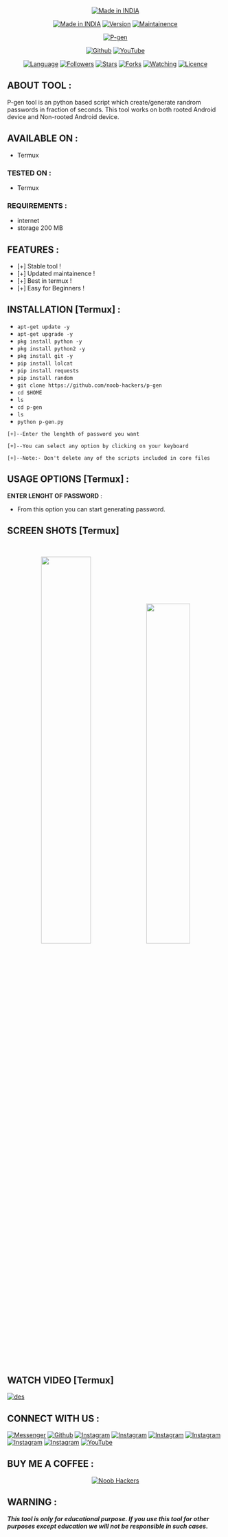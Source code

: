 <p align="center">
<a href="https://bit.ly/2P2Krrr"><img title="Made in INDIA" src="https://img.shields.io/badge/MADE%20IN-INDIA-SCRIPT?colorA=%23ff8100&colorB=%23017e40&colorC=%23ff0000&style=for-the-badge"></a>
</p>
<p align="center">
<a href="https://bit.ly/2P2Krrr"><img title="Made in INDIA" src="https://img.shields.io/badge/Tool-Pgen-green.svg"></a>
<a href="https://bit.ly/2P2Krrr"><img title="Version" src="https://img.shields.io/badge/Version-1.0-green.svg?style=flat-square"></a>
<a href="https://bit.ly/2P2Krrr"><img title="Maintainence" src="https://img.shields.io/badge/Maintained%3F-yes-green.svg"></a>
</p>
<p align="center">
<a href="https://bit.ly/2P2Krrr"><img title="P-gen" src="https://user-images.githubusercontent.com/49580304/96586284-a3a72780-1295-11eb-8601-8b91545f72d0.jpg"></a>
</p>
<p align="center">
<a href="https://github.com/noob-hackers"><img title="Github" src="https://img.shields.io/badge/noob-hackers-brightgreen?style=for-the-badge&logo=github"></a>
<a href="https://rebrand.ly/noobhackers"><img title="YouTube" src="https://img.shields.io/badge/YouTube-Noob Hackers-red?style=for-the-badge&logo=Youtube"></a>
</p>
<p align="center">
<a href="https://github.com/noob-hackers"><img title="Language" src="https://img.shields.io/badge/Made%20with-Bash-1f425f.svg?v=103"></a>
<a href="https://github.com/noob-hackers"><img title="Followers" src="https://img.shields.io/github/followers/noob-hackers?color=blue&style=flat-square"></a>
<a href="https://github.com/noob-hackers"><img title="Stars" src="https://img.shields.io/github/stars/noob-hackers/p-gen?color=red&style=flat-square"></a>
<a href="https://github.com/noob-hackers"><img title="Forks" src="https://img.shields.io/github/forks/noob-hackers/p-gen?color=red&style=flat-square"></a>
<a href="https://github.com/noob-hackers"><img title="Watching" src="https://img.shields.io/github/watchers/noob-hackers/p-gen?label=Watchers&color=blue&style=flat-square"></a>
<a href="https://github.com/noob-hackers"><img title="Licence" src="https://img.shields.io/badge/License-MIT-blue.svg"></a>
</p>

## ABOUT TOOL :

P-gen tool is an python based script which create/generate randrom passwords in fraction of seconds. This tool works on both rooted Android device and Non-rooted Android device.

## AVAILABLE ON :

* Termux

### TESTED ON :

* Termux

### REQUIREMENTS :
* internet
* storage 200 MB

## FEATURES :
* [+] Stable tool !
* [+] Updated maintainence !
* [+] Best in termux !
* [+] Easy for Beginners !

## INSTALLATION [Termux] :

* `apt-get update -y`
* `apt-get upgrade -y`
* `pkg install python -y`
* `pkg install python2 -y`
* `pkg install git -y`
* `pip install lolcat`
* `pip install requests`
* `pip install random`
* `git clone https://github.com/noob-hackers/p-gen`
* `cd $HOME`
* `ls`
* `cd p-gen`
* `ls`
* `python p-gen.py`
```
[+]--Enter the lenghth of password you want

[+]--You can select any option by clicking on your keyboard

[+]--Note:- Don't delete any of the scripts included in core files
```

## USAGE OPTIONS [Termux] :

__ENTER LENGHT OF PASSWORD__ :
- From this option you can start generating password.

## SCREEN SHOTS [Termux]

<br>
<p align="center">
<img width="48%" src="https://user-images.githubusercontent.com/49580304/96586353-b9b4e800-1295-11eb-8776-06e37e3509ee.jpg"/>
<img width="45%" src="https://user-images.githubusercontent.com/49580304/96586335-b3267080-1295-11eb-9a51-43343da80f35.jpg"/>
</p>

## WATCH VIDEO [Termux]

[![des](https://user-images.githubusercontent.com/49580304/96466915-3c2ea080-11df-11eb-8328-100ca165c12c.jpg)](https://bit.ly/2P2Krrr)

## CONNECT WITH US :

[![Messenger](https://img.shields.io/badge/Chat-Messenger-blue?style=for-the-badge&logo=messenger)](https://rebrand.ly/fbmsnger)
<a href="https://rebrand.ly/githubprof"><img title="Github" src="https://img.shields.io/badge/noob-hackers-brightgreen?style=for-the-badge&logo=github"></a>
[![Instagram](https://img.shields.io/badge/INSTAGRAM-FOLLOW-red?style=for-the-badge&logo=instagram)](https://rebrand.ly/insgrm)
[![Instagram](https://img.shields.io/badge/WEBSITE-VISIT-yellow?style=for-the-badge&logo=blogger)](https://rebrand.ly/noobwebs)
[![Instagram](https://img.shields.io/badge/LINKEDIN-CONNECT-red?style=for-the-badge&logo=linkedin)](https://rebrand.ly/linkedinprof)
[![Instagram](https://img.shields.io/badge/FACEBOOK-LIKE-red?style=for-the-badge&logo=facebook)](https://rebrand.ly/fsbpage)
[![Instagram](https://img.shields.io/badge/TELEGRAM-CHANNEL-red?style=for-the-badge&logo=telegram)](https://rebrand.ly/telegramchnl)
[![Instagram](https://img.shields.io/badge/WHATSAPP-JOINGROUP-red?style=for-the-badge&logo=whatsapp)](https://rebrand.ly/hckrgroups)
<a href="https://rebrand.ly/noobhackers"><img title="YouTube" src="https://img.shields.io/badge/YouTube-Noob Hackers-red?style=for-the-badge&logo=Youtube"></a>

## BUY ME A COFFEE :

<p align="center">
<a href="https://rebrand.ly/BuyCoffee"><img title="Noob Hackers" src="https://camo.githubusercontent.com/ae8af018f80649f3d379eb23dbf59acceaffa24e/68747470733a2f2f6c69626572617061792e636f6d2f6173736574732f776964676574732f646f6e6174652e737667"></a>
</p>

## WARNING : 
***This tool is only for educational purpose. If you use this tool for other purposes except education we will not be responsible in such cases.***
